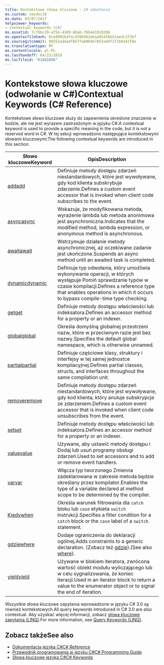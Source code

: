 ```yaml
---
title: Kontekstowe słowa kluczowe - C# odwołania
ms.custom: seodec18
ms.date: 03/07/2017
helpviewer_keywords:
- contextual keywords [C#]
ms.assetid: 7c76bc29-a754-4389-b0ab-f6b441018298
ms.openlocfilehash: bce8901b4fec4386462ebaa85436b52aedc3f3bf
ms.sourcegitcommit: 9b552addadfb57fab0b9e7852ed4f1f1b8a42f8e
ms.translationtype: MT
ms.contentlocale: pl-PL
ms.lasthandoff: 04/23/2019
ms.locfileid: "61661896"
---
```

# <a name="contextual-keywords-c-reference"></a><span data-ttu-id="4df41-102">Kontekstowe słowa kluczowe (odwołanie w C#)</span><span class="sxs-lookup"><span data-stu-id="4df41-102">Contextual Keywords (C# Reference)</span></span>
<span data-ttu-id="4df41-103">Kontekstowe słowo kluczowe służy do zapewnienia określone znaczenie w kodzie, ale nie jest wyrazem zastrzeżonym w języku C#.</span><span class="sxs-lookup"><span data-stu-id="4df41-103">A contextual keyword is used to provide a specific meaning in the code, but it is not a reserved word in C#.</span></span> <span data-ttu-id="4df41-104">W tej sekcji wprowadzono następujące kontekstowymi słowami kluczowymi:</span><span class="sxs-lookup"><span data-stu-id="4df41-104">The following contextual keywords are introduced in this section:</span></span>  
  
|<span data-ttu-id="4df41-105">Słowo kluczowe</span><span class="sxs-lookup"><span data-stu-id="4df41-105">Keyword</span></span>|<span data-ttu-id="4df41-106">Opis</span><span class="sxs-lookup"><span data-stu-id="4df41-106">Description</span></span>|  
|-------------|-----------------|  
|[<span data-ttu-id="4df41-107">add</span><span class="sxs-lookup"><span data-stu-id="4df41-107">add</span></span>](../../../csharp/language-reference/keywords/add.md)|<span data-ttu-id="4df41-108">Definiuje metody dostępu zdarzeń niestandardowych, które jest wywoływane, gdy kod klienta subskrybuje zdarzenie.</span><span class="sxs-lookup"><span data-stu-id="4df41-108">Defines a custom event accessor that is invoked when client code subscribes to the event.</span></span>|  
|[<span data-ttu-id="4df41-109">async</span><span class="sxs-lookup"><span data-stu-id="4df41-109">async</span></span>](../../../csharp/language-reference/keywords/async.md)|<span data-ttu-id="4df41-110">Wskazuje, że modyfikowana metoda, wyrażenie lambda lub metoda anonimowa jest asynchroniczna.</span><span class="sxs-lookup"><span data-stu-id="4df41-110">Indicates that the modified method, lambda expression, or anonymous method is asynchronous.</span></span>|  
|[<span data-ttu-id="4df41-111">await</span><span class="sxs-lookup"><span data-stu-id="4df41-111">await</span></span>](../../../csharp/language-reference/keywords/await.md)|<span data-ttu-id="4df41-112">Wstrzymuje działanie metody asynchronicznej, aż oczekiwane zadanie jest ukończone.</span><span class="sxs-lookup"><span data-stu-id="4df41-112">Suspends an async method until an awaited task is completed.</span></span>|  
|[<span data-ttu-id="4df41-113">dynamic</span><span class="sxs-lookup"><span data-stu-id="4df41-113">dynamic</span></span>](../../../csharp/language-reference/keywords/dynamic.md)|<span data-ttu-id="4df41-114">Definiuje typ odwołania, który umożliwia wykonywanie operacji, w których występuje Pomiń sprawdzanie typów w czasie kompilacji.</span><span class="sxs-lookup"><span data-stu-id="4df41-114">Defines a reference type that enables operations in which it occurs to bypass compile-time type checking.</span></span>|  
|[<span data-ttu-id="4df41-115">get</span><span class="sxs-lookup"><span data-stu-id="4df41-115">get</span></span>](../../../csharp/language-reference/keywords/get.md)|<span data-ttu-id="4df41-116">Definiuje metody dostępu właściwości lub indeksatora.</span><span class="sxs-lookup"><span data-stu-id="4df41-116">Defines an accessor method for a property or an indexer.</span></span>|  
|[<span data-ttu-id="4df41-117">global</span><span class="sxs-lookup"><span data-stu-id="4df41-117">global</span></span>](../../../csharp/language-reference/keywords/global.md)|<span data-ttu-id="4df41-118">Określa domyślną globalnej przestrzeni nazw, które w przeciwnym razie jest bez nazwy.</span><span class="sxs-lookup"><span data-stu-id="4df41-118">Specifies the default global namespace, which is otherwise unnamed.</span></span>|  
|[<span data-ttu-id="4df41-119">partial</span><span class="sxs-lookup"><span data-stu-id="4df41-119">partial</span></span>](../../../csharp/language-reference/keywords/partial-type.md)|<span data-ttu-id="4df41-120">Definiuje częściowe klasy, struktury i interfejsy w tej samej jednostce kompilacyjnej.</span><span class="sxs-lookup"><span data-stu-id="4df41-120">Defines partial classes, structs, and interfaces throughout the same compilation unit.</span></span>|  
|[<span data-ttu-id="4df41-121">remove</span><span class="sxs-lookup"><span data-stu-id="4df41-121">remove</span></span>](../../../csharp/language-reference/keywords/remove.md)|<span data-ttu-id="4df41-122">Definiuje metody dostępu zdarzeń niestandardowych, które jest wywoływane, gdy kod klienta, który anuluje subskrypcje ze zdarzeniem.</span><span class="sxs-lookup"><span data-stu-id="4df41-122">Defines a custom event accessor that is invoked when client code unsubscribes from the event.</span></span>|  
|[<span data-ttu-id="4df41-123">set</span><span class="sxs-lookup"><span data-stu-id="4df41-123">set</span></span>](../../../csharp/language-reference/keywords/set.md)|<span data-ttu-id="4df41-124">Definiuje metody dostępu właściwości lub indeksatora.</span><span class="sxs-lookup"><span data-stu-id="4df41-124">Defines an accessor method for a property or an indexer.</span></span>|  
|[<span data-ttu-id="4df41-125">value</span><span class="sxs-lookup"><span data-stu-id="4df41-125">value</span></span>](../../../csharp/language-reference/keywords/value.md)|<span data-ttu-id="4df41-126">Używane, aby ustawić metody dostępu i Dodaj lub usuń programy obsługi zdarzeń.</span><span class="sxs-lookup"><span data-stu-id="4df41-126">Used to set accessors and to add or remove event handlers.</span></span>|  
|[<span data-ttu-id="4df41-127">var</span><span class="sxs-lookup"><span data-stu-id="4df41-127">var</span></span>](../../../csharp/language-reference/keywords/var.md)|<span data-ttu-id="4df41-128">Włącza typ tworzonego Zmienna zadeklarowana w zakresie metoda będzie określany przez kompilator.</span><span class="sxs-lookup"><span data-stu-id="4df41-128">Enables the type of a variable declared at method scope to be determined by the compiler.</span></span>|  
|[<span data-ttu-id="4df41-129">Kiedy</span><span class="sxs-lookup"><span data-stu-id="4df41-129">when</span></span>](when.md)|<span data-ttu-id="4df41-130">Określa warunek filtrowania dla `catch` bloku lub `case` etykieta `switch` instrukcji.</span><span class="sxs-lookup"><span data-stu-id="4df41-130">Specifies a filter condition for a `catch` block or the `case` label of a `switch` statement.</span></span>|
|[<span data-ttu-id="4df41-131">gdzie</span><span class="sxs-lookup"><span data-stu-id="4df41-131">where</span></span>](../../../csharp/language-reference/keywords/where-generic-type-constraint.md)|<span data-ttu-id="4df41-132">Dodaje ograniczenia do deklaracji ogólnej.</span><span class="sxs-lookup"><span data-stu-id="4df41-132">Adds constraints to a generic declaration.</span></span> <span data-ttu-id="4df41-133">(Zobacz też [gdzie](../../../csharp/language-reference/keywords/where-clause.md)).</span><span class="sxs-lookup"><span data-stu-id="4df41-133">(See also [where](../../../csharp/language-reference/keywords/where-clause.md)).</span></span>|  
|[<span data-ttu-id="4df41-134">yield</span><span class="sxs-lookup"><span data-stu-id="4df41-134">yield</span></span>](../../../csharp/language-reference/keywords/yield.md)|<span data-ttu-id="4df41-135">Używane w blokiem iteratora, zwrócona wartość obiekt modułu wyliczającego lub w celu sygnalizowania, że koniec iteracji.</span><span class="sxs-lookup"><span data-stu-id="4df41-135">Used in an iterator block to return a value to the enumerator object or to signal the end of iteration.</span></span>|  
  
 <span data-ttu-id="4df41-136">Wszystkie słowa kluczowe zapytania wprowadzone w języku C# 3.0 są również kontekstowych.</span><span class="sxs-lookup"><span data-stu-id="4df41-136">All query keywords introduced in C# 3.0 are also contextual.</span></span> <span data-ttu-id="4df41-137">Aby uzyskać więcej informacji, zobacz [słowa kluczowe zapytania (LINQ)](../../../csharp/language-reference/keywords/query-keywords.md).</span><span class="sxs-lookup"><span data-stu-id="4df41-137">For more information, see [Query Keywords (LINQ)](../../../csharp/language-reference/keywords/query-keywords.md).</span></span>  
  
## <a name="see-also"></a><span data-ttu-id="4df41-138">Zobacz także</span><span class="sxs-lookup"><span data-stu-id="4df41-138">See also</span></span>

- [<span data-ttu-id="4df41-139">Dokumentacja języka C#</span><span class="sxs-lookup"><span data-stu-id="4df41-139">C# Reference</span></span>](../../../csharp/language-reference/index.md)
- [<span data-ttu-id="4df41-140">Przewodnik programowania w języku C#</span><span class="sxs-lookup"><span data-stu-id="4df41-140">C# Programming Guide</span></span>](../../../csharp/programming-guide/index.md)
- [<span data-ttu-id="4df41-141">Słowa kluczowe języka C#</span><span class="sxs-lookup"><span data-stu-id="4df41-141">C# Keywords</span></span>](../../../csharp/language-reference/keywords/index.md)
